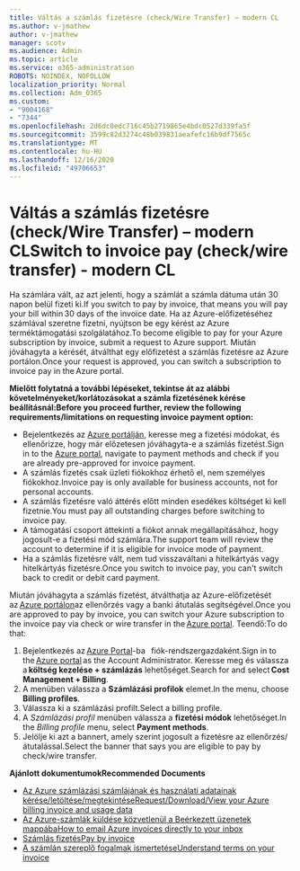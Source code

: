 ```yaml
---
title: Váltás a számlás fizetésre (check/Wire Transfer) – modern CL
ms.author: v-jmathew
author: v-jmathew
manager: scotv
ms.audience: Admin
ms.topic: article
ms.service: o365-administration
ROBOTS: NOINDEX, NOFOLLOW
localization_priority: Normal
ms.collection: Adm_O365
ms.custom:
- "9004168"
- "7344"
ms.openlocfilehash: 2d6dc0edc716c45b2719865e4bdc0527d339fa5f
ms.sourcegitcommit: 3599c82d3274c48b039831aeafefc16b9df7565c
ms.translationtype: MT
ms.contentlocale: hu-HU
ms.lasthandoff: 12/16/2020
ms.locfileid: "49706653"
---
```

# <a name="switch-to-invoice-pay-checkwire-transfer---modern-cl"></a><span data-ttu-id="3998a-102">Váltás a számlás fizetésre (check/Wire Transfer) – modern CL</span><span class="sxs-lookup"><span data-stu-id="3998a-102">Switch to invoice pay (check/wire transfer) - modern CL</span></span>

<span data-ttu-id="3998a-103">Ha számlára vált, az azt jelenti, hogy a számlát a számla dátuma után 30 napon belül fizeti ki.</span><span class="sxs-lookup"><span data-stu-id="3998a-103">If you switch to pay by invoice, that means you will pay your bill within 30 days of the invoice date.</span></span> <span data-ttu-id="3998a-104">Ha az Azure-előfizetéséhez számlával szeretne fizetni, nyújtson be egy kérést az Azure terméktámogatási szolgálatához.</span><span class="sxs-lookup"><span data-stu-id="3998a-104">To become eligible to pay for your Azure subscription by invoice, submit a request to Azure support.</span></span> <span data-ttu-id="3998a-105">Miután jóváhagyta a kérését, átválthat egy előfizetést a számlás fizetésre az Azure portálon.</span><span class="sxs-lookup"><span data-stu-id="3998a-105">Once your request is approved, you can switch a subscription to invoice pay in the Azure portal.</span></span>

<span data-ttu-id="3998a-106">**Mielőtt folytatná a további lépéseket, tekintse át az alábbi követelményeket/korlátozásokat a számla fizetésének kérése beállításnál:**</span><span class="sxs-lookup"><span data-stu-id="3998a-106">**Before you proceed further, review the following requirements/limitations on requesting invoice payment option:**</span></span>

- <span data-ttu-id="3998a-107">Bejelentkezés az [Azure portálján](https://portal.azure.com/), keresse meg a fizetési módokat, és ellenőrizze, hogy már előzetesen jóváhagyta-e a számlás fizetést.</span><span class="sxs-lookup"><span data-stu-id="3998a-107">Sign in to the [Azure portal](https://portal.azure.com/), navigate to payment methods and check if you are already pre-approved for invoice payment.</span></span>
- <span data-ttu-id="3998a-108">A számlás fizetés csak üzleti fiókokhoz érhető el, nem személyes fiókokhoz.</span><span class="sxs-lookup"><span data-stu-id="3998a-108">Invoice pay is only available for business accounts, not for personal accounts.</span></span>
- <span data-ttu-id="3998a-109">A számlás fizetésre való áttérés előtt minden esedékes költséget ki kell fizetnie.</span><span class="sxs-lookup"><span data-stu-id="3998a-109">You must pay all outstanding charges before switching to invoice pay.</span></span>
- <span data-ttu-id="3998a-110">A támogatási csoport áttekinti a fiókot annak megállapításához, hogy jogosult-e a fizetési mód számlára.</span><span class="sxs-lookup"><span data-stu-id="3998a-110">The support team will review the account to determine if it is eligible for invoice mode of payment.</span></span>
- <span data-ttu-id="3998a-111">Ha a számlás fizetésre vált, nem tud visszaváltani a hitelkártyás vagy hitelkártyás fizetésre.</span><span class="sxs-lookup"><span data-stu-id="3998a-111">Once you switch to invoice pay, you can't switch back to credit or debit card payment.</span></span>

<span data-ttu-id="3998a-112">Miután jóváhagyta a számlás fizetést, átválthatja az Azure-előfizetését az [Azure portálon](https://portal.azure.com/)az ellenőrzés vagy a banki átutalás segítségével.</span><span class="sxs-lookup"><span data-stu-id="3998a-112">Once you are approved to pay by invoice, you can switch your Azure subscription to the invoice pay via check or wire transfer in the [Azure portal](https://portal.azure.com/).</span></span>
<span data-ttu-id="3998a-113">Teendő:</span><span class="sxs-lookup"><span data-stu-id="3998a-113">To do that:</span></span>

1. <span data-ttu-id="3998a-114">Bejelentkezés az [Azure Portal](https://portal.azure.com/)-ba   fiók-rendszergazdaként.</span><span class="sxs-lookup"><span data-stu-id="3998a-114">Sign in to the [Azure portal](https://portal.azure.com/) as the Account Administrator.</span></span> <span data-ttu-id="3998a-115">Keresse meg és válassza a **költség kezelése + számlázás** lehetőséget.</span><span class="sxs-lookup"><span data-stu-id="3998a-115">Search for and select **Cost Management + Billing**.</span></span>
2. <span data-ttu-id="3998a-116">A menüben válassza a **Számlázási profilok** elemet.</span><span class="sxs-lookup"><span data-stu-id="3998a-116">In the menu, choose **Billing profiles**.</span></span>
3. <span data-ttu-id="3998a-117">Válassza ki a számlázási profilt.</span><span class="sxs-lookup"><span data-stu-id="3998a-117">Select a billing profile.</span></span>
4. <span data-ttu-id="3998a-118">A *Számlázási profil* menüben válassza a **fizetési módok** lehetőséget.</span><span class="sxs-lookup"><span data-stu-id="3998a-118">In the *Billing profile* menu, select **Payment methods**.</span></span>
5. <span data-ttu-id="3998a-119">Jelölje ki azt a bannert, amely szerint jogosult a fizetésre az ellenőrzés/átutalással.</span><span class="sxs-lookup"><span data-stu-id="3998a-119">Select the banner that says you are eligible to pay by check/wire transfer.</span></span>

<span data-ttu-id="3998a-120">**Ajánlott dokumentumok**</span><span class="sxs-lookup"><span data-stu-id="3998a-120">**Recommended Documents**</span></span>

- [<span data-ttu-id="3998a-121">Az Azure számlázási számlájának és használati adatainak kérése/letöltése/megtekintése</span><span class="sxs-lookup"><span data-stu-id="3998a-121">Request/Download/View your Azure billing invoice and usage data</span></span>](https://docs.microsoft.com/azure/billing/billing-download-azure-invoice-daily-usage-date)
- [<span data-ttu-id="3998a-122">Az Azure-számlák küldése közvetlenül a Beérkezett üzenetek mappába</span><span class="sxs-lookup"><span data-stu-id="3998a-122">How to email Azure invoices directly to your inbox</span></span>](https://docs.microsoft.com/azure/billing/billing-download-azure-invoice-daily-usage-date)
- [<span data-ttu-id="3998a-123">Számlás fizetés</span><span class="sxs-lookup"><span data-stu-id="3998a-123">Pay by invoice</span></span>](https://docs.microsoft.com/azure/billing/billing-how-to-pay-by-invoice)
- [<span data-ttu-id="3998a-124">A számlán szereplő fogalmak ismertetése</span><span class="sxs-lookup"><span data-stu-id="3998a-124">Understand terms on your invoice</span></span>](https://docs.microsoft.com/azure/billing/billing-understand-your-invoice)
